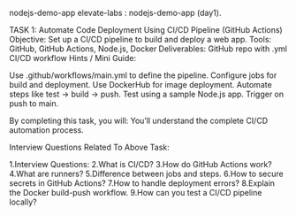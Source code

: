 
nodejs-demo-app
elevate-labs : nodejs-demo-app (day1).

TASK 1: Automate Code Deployment Using CI/CD Pipeline (GitHub Actions)
Objective: Set up a CI/CD pipeline to build and deploy a web app.
Tools: GitHub, GitHub Actions, Node.js, Docker
Deliverables: GitHub repo with .yml CI/CD workflow
Hints / Mini Guide:

Use .github/workflows/main.yml to define the pipeline. Configure jobs for build and deployment. Use DockerHub for image deployment. Automate steps like test → build → push. Test using a sample Node.js app. Trigger on push to main.

By completing this task, you will: You’ll understand the complete CI/CD automation process.

Interview Questions Related To Above Task:

1.Interview Questions: 2.What is CI/CD? 3.How do GitHub Actions work? 4.What are runners? 5.Difference between jobs and steps. 6.How to secure secrets in GitHub Actions? 7.How to handle deployment errors? 8.Explain the Docker build-push workflow. 9.How can you test a CI/CD pipeline locally?